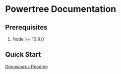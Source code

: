 # Powertree Documentation

## Prerequisites

1. Node >= 10.9.0

## Quick Start

[Docusaurus Readme](/website/readme.md)

